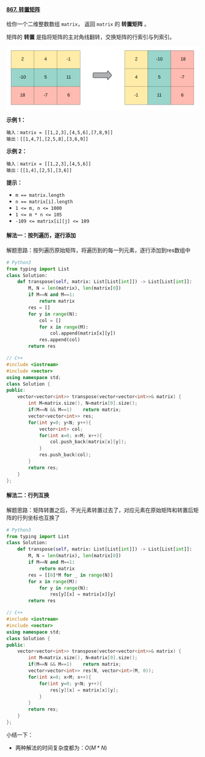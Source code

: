 #### [867. 转置矩阵](https://leetcode-cn.com/problems/transpose-matrix/)

给你一个二维整数数组 `matrix`， 返回 `matrix` 的 **转置矩阵** 。

矩阵的 **转置** 是指将矩阵的主对角线翻转，交换矩阵的行索引与列索引。

![img](pics/hint_transpose-1614217610934.png)

**示例 1：**

```
输入：matrix = [[1,2,3],[4,5,6],[7,8,9]]
输出：[[1,4,7],[2,5,8],[3,6,9]]
```

**示例 2：**

```
输入：matrix = [[1,2,3],[4,5,6]]
输出：[[1,4],[2,5],[3,6]]
```

**提示：**

- `m == matrix.length`
- `n == matrix[i].length`
- `1 <= m, n <= 1000`
- `1 <= m * n <= 105`
- `-109 <= matrix[i][j] <= 109`

#### 解法一：按列遍历，逐行添加

解题思路：按列遍历原始矩阵，将遍历到的每一列元素，逐行添加到res数组中

```python
# Python3
from typing import List
class Solution:
    def transpose(self, matrix: List[List[int]]) -> List[List[int]]:
        M, N = len(matrix), len(matrix[0])
        if M==N and M==1:
            return matrix
        res = []
        for y in range(N):
            col = []
            for x in range(M):
                col.append(matrix[x][y])
            res.append(col)
        return res
```

```c++
// C++
#include <iostream>
#include <vector>
using namespace std;
class Solution {
public:
    vector<vector<int>> transpose(vector<vector<int>>& matrix) {
        int M=matrix.size(), N=matrix[0].size();
        if(M==N && M==1)    return matrix;
        vector<vector<int>> res;
        for(int y=0; y<N; y++){
            vector<int> col;
            for(int x=0; x<M; x++){
                col.push_back(matrix[x][y]);
            }
            res.push_back(col);
        }
        return res;
    }
};
```

#### 解法二：行列互换

解题思路：矩阵转置之后，不光元素转置过去了，对应元素在原始矩阵和转置后矩阵的行列坐标也互换了

```python
# Python3
from typing import List
class Solution:
    def transpose(self, matrix: List[List[int]]) -> List[List[int]]:
        M, N = len(matrix), len(matrix[0])
        if M==N and M==1:
            return matrix
        res = [[0]*M for _ in range(N)]
        for x in range(M):
            for y in range(N):
                res[y][x] = matrix[x][y]
        return res
```

```c++
// C++
#include <iostream>
#include <vector>
using namespace std;
class Solution {
public:
    vector<vector<int>> transpose(vector<vector<int>>& matrix) {
        int M=matrix.size(), N=matrix[0].size();
        if(M==N && M==1)    return matrix;
        vector<vector<int>> res(N, vector<int>(M, 0));
        for(int x=0; x<M; x++){
            for(int y=0; y<N; y++){
                res[y][x] = matrix[x][y];
            }
        }
        return res;
    }
};
```

小结一下：

- 两种解法的时间复杂度都为：$O(M*N)$